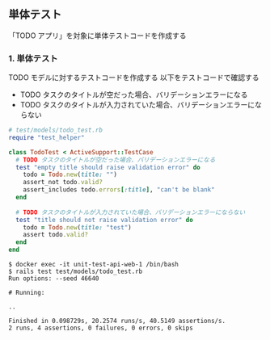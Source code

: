 ## 単体テスト
「TODO アプリ」を対象に単体テストコードを作成する

### 1. 単体テスト
TODO モデルに対するテストコードを作成する
以下をテストコードで確認する  

- TODO タスクのタイトルが空だった場合、バリデーションエラーになる
- TODO タスクのタイトルが入力されていた場合、バリデーションエラーにならない

```rb
# test/models/todo_test.rb
require "test_helper"

class TodoTest < ActiveSupport::TestCase
  # TODO タスクのタイトルが空だった場合、バリデーションエラーになる
  test "empty title should raise validation error" do
    todo = Todo.new(title: "")
    assert_not todo.valid?
    assert_includes todo.errors[:title], "can't be blank"
  end
  
  # TODO タスクのタイトルが入力されていた場合、バリデーションエラーにならない
  test "title should not raise validation error" do
    todo = Todo.new(title: "test")
    assert todo.valid?
  end
end
```

```console
$ docker exec -it unit-test-api-web-1 /bin/bash
$ rails test test/models/todo_test.rb
Run options: --seed 46640

# Running:

..

Finished in 0.098729s, 20.2574 runs/s, 40.5149 assertions/s.
2 runs, 4 assertions, 0 failures, 0 errors, 0 skips
```
